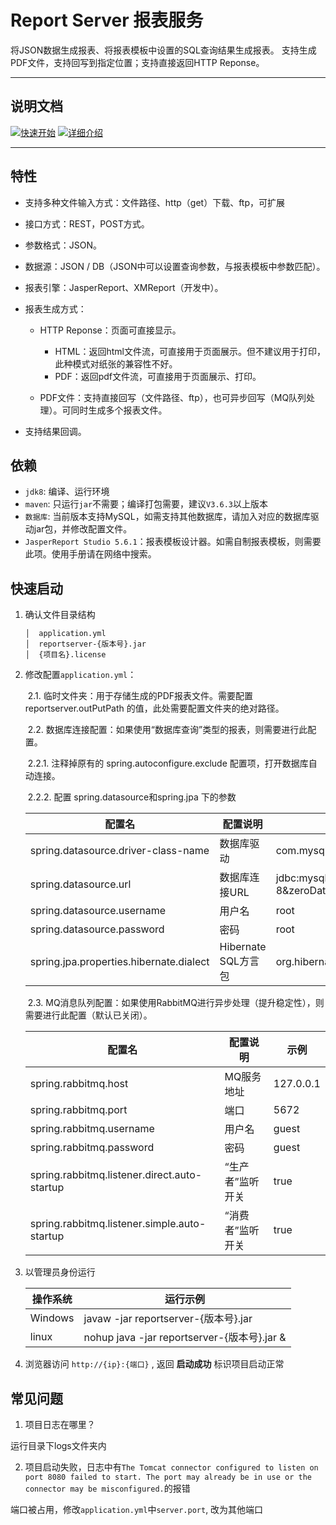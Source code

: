 # Report Server 报表服务

将JSON数据生成报表、将报表模板中设置的SQL查询结果生成报表。
支持生成PDF文件，支持回写到指定位置；支持直接返回HTTP Reponse。

---

## 说明文档

[![快速开始](https://img.shields.io/badge/%E8%AF%95%E7%94%A8-%E5%BF%AB%E9%80%9F%E5%BC%80%E5%A7%8B-blue.svg)](readme.md)
[![详细介绍](https://img.shields.io/badge/%E6%8E%A5%E5%8F%A3-%E8%AF%A6%E7%BB%86%E4%BB%8B%E7%BB%8D-blue.svg)](detail.md)

---

## 特性

* 支持多种文件输入方式：文件路径、http（get）下载、ftp，可扩展
* 接口方式：REST，POST方式。
* 参数格式：JSON。
* 数据源：JSON / DB（JSON中可以设置查询参数，与报表模板中参数匹配）。
* 报表引擎：JasperReport、XMReport（开发中）。
* 报表生成方式：
  * HTTP Reponse：页面可直接显示。
    * HTML：返回html文件流，可直接用于页面展示。但不建议用于打印，此种模式对纸张的兼容性不好。
    * PDF：返回pdf文件流，可直接用于页面展示、打印。

  * PDF文件：支持直接回写（文件路径、ftp），也可异步回写（MQ队列处理）。可同时生成多个报表文件。

* 支持结果回调。

## 依赖

* `jdk8`: 编译、运行环境
* `maven`: 只运行`jar`不需要；编译打包需要，建议`V3.6.3`以上版本
* `数据库`: 当前版本支持MySQL，如需支持其他数据库，请加入对应的数据库驱动jar包，并修改配置文件。
* `JasperReport Studio 5.6.1`：报表模板设计器。如需自制报表模板，则需要此项。使用手册请在网络中搜索。

## 快速启动

1. 确认文件目录结构

   ```
   │  application.yml
   │  reportserver-{版本号}.jar
   │  {项目名}.license
   ```

2. 修改配置`application.yml`：

   ​	2.1. 临时文件夹：用于存储生成的PDF报表文件。需要配置 reportserver.outPutPath 的值，此处需要配置文件夹的绝对路径。

   ​		2.2. 数据库连接配置：如果使用“数据库查询”类型的报表，则需要进行此配置。

   ​			2.2.1. 注释掉原有的  spring.autoconfigure.exclude 配置项，打开数据库自动连接。

   ​			2.2.2. 配置  spring.datasource和spring.jpa 下的参数

   | 配置名                                  | 配置说明            | 示例                                                         |
   | --------------------------------------- | ------------------- | ------------------------------------------------------------ |
   | spring.datasource.driver-class-name     | 数据库驱动          | com.mysql.cj.jdbc.Driver                                     |
   | spring.datasource.url                   | 数据库连接URL       | jdbc:mysql://localhost/udmc?useUnicode=true&characterEncoding=UTF-8&zeroDateTimeBehavior=convertToNull&autoReconnect=true&serverTimezone=UTC&useSSL=false |
   | spring.datasource.username              | 用户名              | root                                                         |
   | spring.datasource.password              | 密码                | root                                                         |
   | spring.jpa.properties.hibernate.dialect | Hibernate SQL方言包 | org.hibernate.dialect.MySQL57Dialect                         |

   ​		2.3. MQ消息队列配置：如果使用RabbitMQ进行异步处理（提升稳定性），则需要进行此配置（默认已关闭）。

   | 配置名                                       | 配置说明         | 示例      |
   | -------------------------------------------- | ---------------- | --------- |
   | spring.rabbitmq.host                         | MQ服务地址       | 127.0.0.1 |
   | spring.rabbitmq.port                         | 端口             | 5672      |
   | spring.rabbitmq.username                     | 用户名           | guest     |
   | spring.rabbitmq.password                     | 密码             | guest     |
   | spring.rabbitmq.listener.direct.auto-startup | “生产者”监听开关 | true      |
   | spring.rabbitmq.listener.simple.auto-startup | “消费者”监听开关 | true      |

3. 以管理员身份运行

   | 操作系统 | 运行示例                                    |
   | -------- | ------------------------------------------- |
   | Windows  | javaw -jar reportserver-{版本号}.jar        |
   | linux    | nohup java -jar reportserver-{版本号}.jar & |

4. 浏览器访问 `http://{ip}:{端口}` , 返回 **启动成功** 标识项目启动正常



## 常见问题

1. 项目日志在哪里？

  运行目录下logs文件夹内

2. 项目启动失败，日志中有`The Tomcat connector configured to listen on port 8080 failed to start. The port may already be in use or the connector may be misconfigured.`的报错
   

  端口被占用，修改`application.yml`中`server.port`, 改为其他端口
